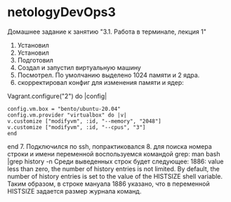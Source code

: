 # netologyDevOps3
Домашнее задание к занятию "3.1. Работа в терминале, лекция 1"
1. Установил 
2. Установил
3. Подготовил
4. Создал и запустил виртуальную машину
5. Посмотрел. По умолчанию выделено 1024 памяти и 2 ядра.
6. скорректировал конфиг для изменения памяти и ядер:

Vagrant.configure("2") do |config|

 	config.vm.box = "bento/ubuntu-20.04"
	config.vm.provider "virtualbox" do |v|
	v.customize ["modifyvm", :id, "--memory", "2048"]
	v.customize ["modifyvm", :id, "--cpus", "3"]
	end
end
7. Подключился по ssh, попрактиковался
8. для поиска номера строки и имени переменной воспользуемся командой grep:
man bash |grep history -n 
Среди выведенных строк будет следующее:
1886:              value  less  than zero, the number of history entries is not limited.  By default, the number of history entries is set to the value of the HISTSIZE shell variable.
Таким образом, в строке мануала 1886 указано, что в переменной HISTSIZE задается размер журнала команд. 
